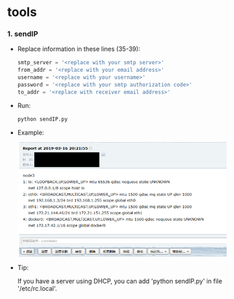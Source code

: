 # tools

### 1. sendIP

- Replace information in these lines (35-39):

  ```python
  smtp_server = '<replace with your smtp server>'
  from_addr = '<replace with your email address>'
  username = '<replace with your username>'
  password = '<replace with your smtp authorization code>'
  to_addr = '<replace with receiver email address>'
  ```


- Run:

  ```bash
  python sendIP.py
  ```


- Example:

  ![sendIPexample](https://github.com/leon-zheng/tools/blob/master/sendIPexample.PNG)

- Tip:

  If you have a server using DHCP, you can add 'python sendIP.py' in file '/etc/rc.local'.